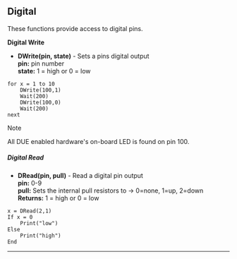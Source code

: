 ## Digital

These functions provide access to digital pins.

**Digital Write**
- **DWrite(pin, state)**  - Sets a pins digital output <br>
**pin:** pin number <br> **state:** 1 = high or 0 = low

```basic
for x = 1 to 10
    DWrite(100,1)
    Wait(200)
    DWrite(100,0)
    Wait(200)
next
```


> [!NOTE]
> All DUE enabled hardware's on-board
LED is found on pin 100.


##### Digital Read

- **DRead(pin, pull)** - Read a digital pin output <br>
**pin:** 0-9 <br> 
**pull:** Sets the internal pull resistors to -> 0=none, 1=up, 2=down <br>
**Returns:** 1 = high or  0 = low 

```basic
x = DRead(2,1)
If x = 0
    Print("low")
Else
    Print("high")
End
```
---